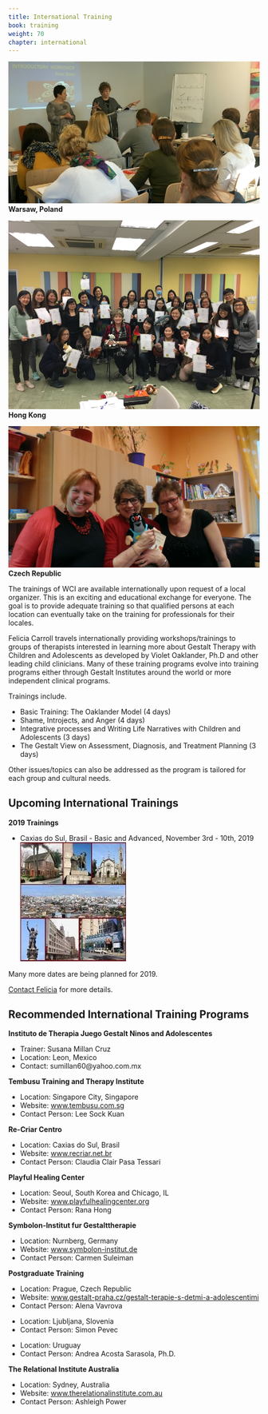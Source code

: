 ```yaml
---
title: International Training
book: training
weight: 70
chapter: international
---
```

<div class="row">
    <div class="col col-sm-6">
        <p><img src="/assets/img/international1.jpg" class="img-responsive img-thumbnail" />
        <strong>Warsaw, Poland</strong></p>
        <p><img src="/assets/img/Hong.jpg" class="img-responsive img-thumbnail" />
        <strong>Hong Kong</strong></p>
        <p><img src="/assets/img/FeliciaMole.jpg" class="img-responsive img-thumbnail" />
        <strong>Czech Republic</strong></p>
    </div>
    <div class="col col-sm-6">
        <p>The trainings of WCI are available internationally upon request of a local organizer. This is an exciting and educational exchange for everyone. The goal is to provide adequate training so that qualified persons at each location can eventually take on the training for professionals for their locales.</p>
        <p>Felicia Carroll travels internationally providing workshops/trainings to groups of therapists interested in learning more about Gestalt Therapy with Children and Adolescents as developed by Violet Oaklander, Ph.D and other leading child clinicians. Many of these training programs evolve into training programs either through Gestalt Institutes around the world or more independent clinical programs.</p>
        <p>Trainings include.
        <ul>
            <li>Basic Training: The Oaklander Model (4 days)</li>
            <li>Shame, Introjects, and Anger (4 days)</li>
            <li>Integrative processes and Writing Life Narratives with Children and Adolescents (3 days)</li>
            <li>The Gestalt View on Assessment, Diagnosis, and Treatment Planning (3 days)</li>
        </ul>
        Other issues/topics can also be addressed as the program is tailored for each group and cultural needs.
        </p>
        <h2>Upcoming International Trainings</h2>
        <strong>2019 Trainings</strong>
        <ul>
            <li>Caxias do Sul, Brasil - Basic and Advanced, November 3rd - 10th, 2019<br/><img src="/assets/img/Brasil.jpg" class="img-responsive img-thumbnail" /></li>           
        </ul>
        <p>Many more dates are being planned for 2019.</p>
        <p><a href="/contact">Contact Felicia</a> for more details.</p>
    </div>
</div>
<div class="docs-section">
  <h2 id="recommended-international" class="header-title">Recommended International Training Programs</h2>
  <div class="docs-section">
    <strong>Instituto de Therapia Juego Gestalt Ninos and Adolescentes</strong>
    <ul>
      <li>Trainer: Susana Millan Cruz</li>
      <li>Location: Leon, Mexico</li>
      <li>Contact: sumillan60@yahoo.com.mx</li>
    </ul>
  </div>
  <div class="docs-section">
    <strong>Tembusu Training and Therapy Institute</strong>
    <ul>
      <li>Location: Singapore City, Singapore</li>
      <li>Website: <a href="http://www.tembusu.com.sg">www.tembusu.com.sg</a></li>
      <li>Contact Person: Lee Sock Kuan</li>
    </ul>
  </div>
    <div class="docs-section">
      <strong>Re-Criar Centro</strong>
      <ul>
        <li>Location: Caxias do Sul, Brasil</li>
        <li>Website: <a href="http://www.recriar.net.br">www.recriar.net.br</a></li>
        <li>Contact Person: Claudia Clair Pasa Tessari</li>
      </ul>
    </div>
    <div class="docs-section">
      <strong>Playful Healing Center</strong>
      <ul>
        <li>Location: Seoul, South Korea and Chicago, IL</li>
        <li>Website: <a href="http://www.playfulhealingcenter.org">www.playfulhealingcenter.org</a></li>
        <li>Contact Person: Rana Hong</li>
      </ul>
    </div>
    <div class="docs-section">
      <strong>Symbolon-Institut fur Gestalttherapie</strong>
      <ul>
        <li>Location: Nurnberg, Germany</li>
        <li>Website: <a href="http://www.symbolon-institut.de">www.symbolon-institut.de</a></li>
        <li>Contact Person: Carmen Suleiman</li>
      </ul>
    </div>
    <div class="docs-section">
      <strong>Postgraduate Training</strong>
      <ul>
        <li>Location: Prague, Czech Republic</li>
        <li>Website: <a href="http://www.gestalt-praha.cz/gestalt-terapie-s-detmi-a-adolescentimi">www.gestalt-praha.cz/gestalt-terapie-s-detmi-a-adolescentimi</a></li>
        <li>Contact Person: Alena Vavrova</li>
      </ul>
      <ul>
         <li>Location: Ljubljana, Slovenia</li>
         <li>Contact Person: Simon Pevec</li>
      </ul>
      <ul>
       <li>Location: Uruguay</li>
       <li>Contact Person: Andrea Acosta Sarasola, Ph.D.</li>
    </ul>
    </div>
    <div class="docs-section">
      <strong>The Relational Institute Australia</strong>
      <ul>
        <li>Location: Sydney, Australia</li>
        <li>Website: <a href="www.therelationalinstitute.com.au">www.therelationalinstitute.com.au</a></li>
        <li>Contact Person: Ashleigh Power</li>
      </ul>
    </div>
</div>
